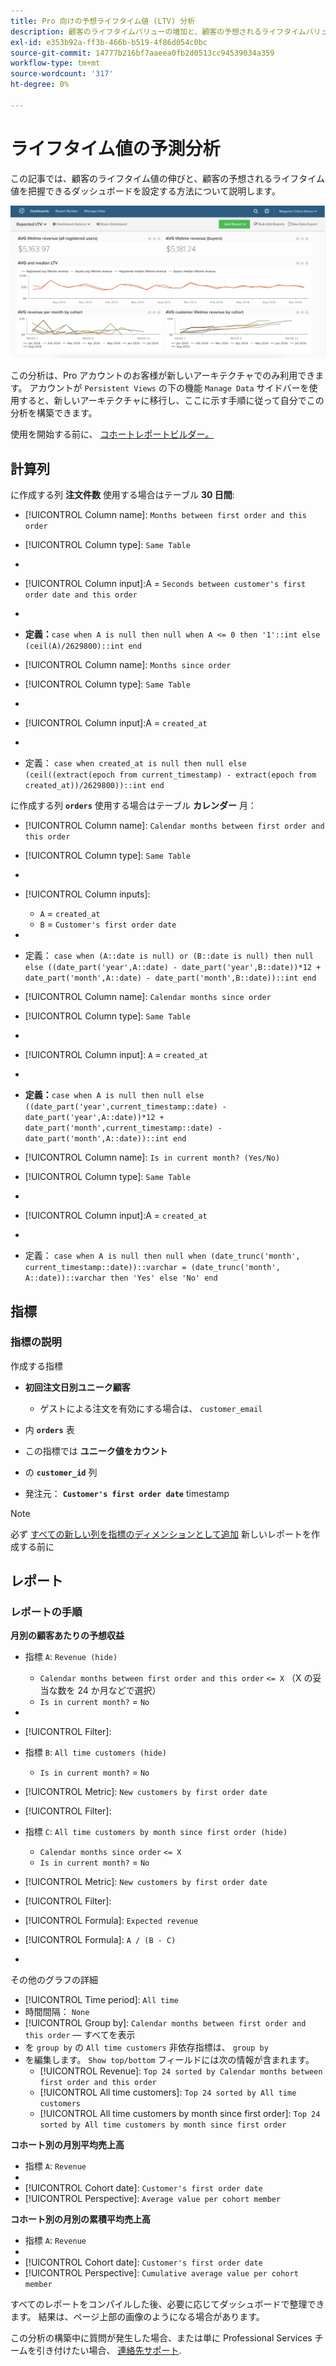 ```yaml
---
title: Pro 向けの予想ライフタイム値 (LTV) 分析
description: 顧客のライフタイムバリューの増加と、顧客の予想されるライフタイムバリューを理解するのに役立つダッシュボードを設定する方法を説明します。
exl-id: e353b92a-ff3b-466b-b519-4f86d054c0bc
source-git-commit: 14777b216bf7aaeea0fb2d0513cc94539034a359
workflow-type: tm+mt
source-wordcount: '317'
ht-degree: 0%

---
```


# ライフタイム値の予測分析

この記事では、顧客のライフタイム値の伸びと、顧客の予想されるライフタイム値を把握できるダッシュボードを設定する方法について説明します。

![](../../assets/exp-lifetim-value-anyalysis.png)

この分析は、Pro アカウントのお客様が新しいアーキテクチャでのみ利用できます。 アカウントが `Persistent Views` の下の機能 `Manage Data` サイドバーを使用すると、新しいアーキテクチャに移行し、ここに示す手順に従って自分でこの分析を構築できます。

使用を開始する前に、 [コホートレポートビルダー。](../dev-reports/cohort-rpt-bldr.md)

## 計算列

に作成する列 **注文件数** 使用する場合はテーブル **30 日間**:

* [!UICONTROL Column name]: `Months between first order and this order`
* [!UICONTROL Column type]: `Same Table`
* 
   [!UICONTROL Column equation]: `CALCULATION`
* [!UICONTROL Column input]:A = `Seconds between customer's first order date and this order`
* 
   [!UICONTROL Datatype]: `Integer`
* **定義：**`case when A is null then null when A <= 0 then '1'::int else (ceil(A)/2629800)::int end`

* [!UICONTROL Column name]: `Months since order`
* [!UICONTROL Column type]: `Same Table`
* 
   [!UICONTROL Column equation]: `CALCULATION`
* [!UICONTROL Column input]:A = `created_at`
* 
   [!UICONTROL Datatype]: `Integer`
* 定義： `case when created_at is null then null else (ceil((extract(epoch from current_timestamp) - extract(epoch from created_at))/2629800))::int end`

に作成する列 **`orders`** 使用する場合はテーブル **カレンダー** 月：

* [!UICONTROL Column name]: `Calendar months between first order and this order`
* [!UICONTROL Column type]: `Same Table`
* 
   [!UICONTROL Column equation]: `CALCULATION`
* [!UICONTROL Column inputs]:
   * `A` = `created_at`
   * `B` = `Customer's first order date`

* 
   [!UICONTROL Datatype]: `Integer`
* 定義： `case when (A::date is null) or (B::date is null) then null else ((date_part('year',A::date) - date_part('year',B::date))*12 + date_part('month',A::date) - date_part('month',B::date))::int end`

* [!UICONTROL Column name]: `Calendar months since order`
* [!UICONTROL Column type]: `Same Table`
* 
   [!UICONTROL Column equation]: `CALCULATION`
* [!UICONTROL Column input]: `A` = `created_at`
* 
   [!UICONTROL Datatype]: `Integer`
* **定義：**`case when A is null then null else ((date_part('year',current_timestamp::date) - date_part('year',A::date))*12 + date_part('month',current_timestamp::date) - date_part('month',A::date))::int end`

* [!UICONTROL Column name]: `Is in current month? (Yes/No)`
* [!UICONTROL Column type]: `Same Table`
* 
   [!UICONTROL Column equation]: `CALCULATION`
* [!UICONTROL Column input]:A = `created_at`
* 
   [!UICONTROL Datatype]: `String`
* 定義： `case when A is null then null when (date_trunc('month', current_timestamp::date))::varchar = (date_trunc('month', A::date))::varchar then 'Yes' else 'No' end`

## 指標

### 指標の説明

作成する指標

* **初回注文日別ユニーク顧客**
   * ゲストによる注文を有効にする場合は、 `customer_email`

* 内 **`orders`** 表
* この指標では **ユニーク値をカウント**
* の **`customer_id`** 列
* 発注元： **`Customer's first order date`** timestamp

>[!NOTE]
>
>必ず [すべての新しい列を指標のディメンションとして追加](../../data-analyst/data-warehouse-mgr/manage-data-dimensions-metrics.md) 新しいレポートを作成する前に

## レポート

### レポートの手順

**月別の顧客あたりの予想収益**

* 指標 `A`: `Revenue (hide)`
   * `Calendar months between first order and this order` `<= X` （X の妥当な数を 24 か月などで選択）
   * `Is in current month?` = `No`

* 
   [!UICONTROL 指標]: `Revenue`
* [!UICONTROL Filter]:

* 指標 `B`: `All time customers (hide)`
   * `Is in current month?` = `No`

* [!UICONTROL Metric]: `New customers by first order date`
* [!UICONTROL Filter]:

* 指標 `C`: `All time customers by month since first order (hide)`
   * `Calendar months since order` `<= X`
   * `Is in current month?` = `No`

* [!UICONTROL Metric]: `New customers by first order date`
* [!UICONTROL Filter]:

* [!UICONTROL Formula]: `Expected revenue`
* [!UICONTROL Formula]: `A / (B - C)`
* 

   [!UICONTROL Format]: `Currency`

その他のグラフの詳細

* [!UICONTROL Time period]: `All time`
* 時間間隔： `None`
* [!UICONTROL Group by]: `Calendar months between first order and this order`  — すべてを表示
* を `group by` の `All time customers` 非依存指標は、 `group by`
* を編集します。 `Show top/bottom` フィールドには次の情報が含まれます。
   * [!UICONTROL Revenue]: `Top 24 sorted by Calendar months between first order and this order`
   * [!UICONTROL All time customers]: `Top 24 sorted by All time customers`
   * [!UICONTROL All time customers by month since first order]: `Top 24 sorted by All time customers by month since first order`

**コホート別の月別平均売上高**

* 指標 `A`: `Revenue`
* 
   [!UICONTROL Metric view]: `Cohort`
* [!UICONTROL Cohort date]: `Customer's first order date`
* [!UICONTROL Perspective]: `Average value per cohort member`

**コホート別の月別の累積平均売上高**

* 指標 `A`: `Revenue`
* 
   [!UICONTROL Metric view]: `Cohort`
* [!UICONTROL Cohort date]: `Customer's first order date`
* [!UICONTROL Perspective]: `Cumulative average value per cohort member`

すべてのレポートをコンパイルした後、必要に応じてダッシュボードで整理できます。 結果は、ページ上部の画像のようになる場合があります。

この分析の構築中に質問が発生した場合、または単に Professional Services チームを引き付けたい場合、 [連絡先サポート](https://experienceleague.adobe.com/docs/commerce-knowledge-base/kb/troubleshooting/miscellaneous/mbi-service-policies.html?lang=en).
